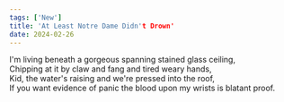 ```yaml
---
tags: ['New']
title: 'At Least Notre Dame Didn't Drown'
date: 2024-02-26
---
```


I'm living beneath a gorgeous spanning stained glass ceiling,  
Chipping at it by claw and fang and tired weary hands,  
Kid, the water's raising and we're pressed into the roof,  
If you want evidence of panic the blood upon my wrists is blatant proof.
